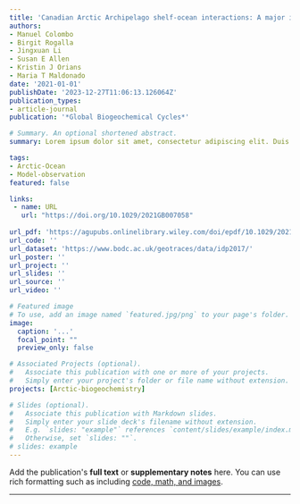 ```yaml
---
title: 'Canadian Arctic Archipelago shelf-ocean interactions: A major iron source to Pacific derived waters transiting to the Atlantic'
authors:
- Manuel Colombo
- Birgit Rogalla
- Jingxuan Li
- Susan E Allen
- Kristin J Orians
- Maria T Maldonado
date: '2021-01-01'
publishDate: '2023-12-27T11:06:13.126064Z'
publication_types:
- article-journal
publication: '*Global Biogeochemical Cycles*'

# Summary. An optional shortened abstract.
summary: Lorem ipsum dolor sit amet, consectetur adipiscing elit. Duis posuere tellus ac convallis placerat. Proin tincidunt magna sed ex sollicitudin condimentum.

tags:
- Arctic-Ocean
- Model-observation
featured: false

links:
 - name: URL
   url: "https://doi.org/10.1029/2021GB007058"
   
url_pdf: 'https://agupubs.onlinelibrary.wiley.com/doi/epdf/10.1029/2021GB007058'
url_code: ''
url_dataset: 'https://www.bodc.ac.uk/geotraces/data/idp2017/'
url_poster: ''
url_project: ''
url_slides: ''
url_source: ''
url_video: ''

# Featured image
# To use, add an image named `featured.jpg/png` to your page's folder. 
image:
  caption: '...'
  focal_point: ""
  preview_only: false

# Associated Projects (optional).
#   Associate this publication with one or more of your projects.
#   Simply enter your project's folder or file name without extension.
projects: [Arctic-biogeochemistry]

# Slides (optional).
#   Associate this publication with Markdown slides.
#   Simply enter your slide deck's filename without extension.
#   E.g. `slides: "example"` references `content/slides/example/index.md`.
#   Otherwise, set `slides: ""`.
# slides: example
---
```


Add the publication's **full text** or **supplementary notes** here. You can use rich formatting such as including [code, math, and images](https://docs.hugoblox.com/content/writing-markdown-latex/).

---
